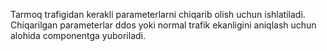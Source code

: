 Tarmoq trafigidan kerakli parameterlarni chiqarib olish uchun ishlatiladi. Chiqarilgan parameterlar ddos yoki normal trafik ekanligini aniqlash uchun alohida componentga yuboriladi.
